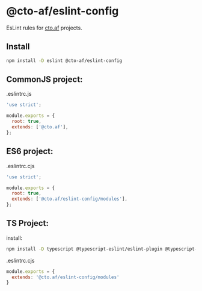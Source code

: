 # @cto-af/eslint-config

EsLint rules for [cto.af](https://cto.af) projects.

## Install

```sh
npm install -D eslint @cto-af/eslint-config
```

## CommonJS project:

.eslintrc.js
```js
'use strict';

module.exports = {
  root: true,
  extends: ['@cto.af'],
};
```

## ES6 project:

.eslintrc.cjs
```js
'use strict';

module.exports = {
  root: true,
  extends: ['@cto.af/eslint-config/modules'],
};
```

## TS Project:

install:
```sh
npm install -D typescript @typescript-eslint/eslint-plugin @typescript-eslint/parser
```

.eslintrc.cjs
```js
module.exports = {
  extends: '@cto.af/eslint-config/modules'
}
```
